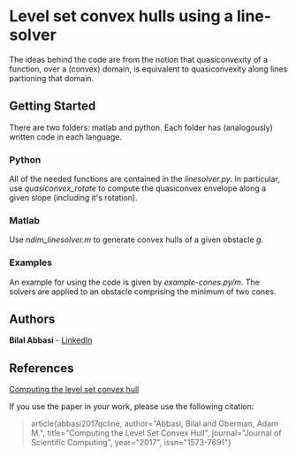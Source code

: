 # Level set convex hulls using a line-solver  

The ideas behind the code are from the notion that quasiconvexity of a function, over a (convex) domain, is equivalent to quasiconvexity along lines partioning that domain.

## Getting Started

There are two folders: matlab and python. Each folder has (analogously) written code in each language.

### Python

All of the needed functions are contained in the *linesolver.py*. In particular, use *quasiconvex_rotate* to compute the quasiconvex envelope along a given slope (including it's rotation).

### Matlab

Use *ndim_linesolver.m* to generate convex hulls of a given obstacle *g*.

### Examples

An example for using the code is given by *example-cones.py/m*. The solvers are applied to an obstacle comprising the minimum of two cones.

## Authors

**Bilal Abbasi** - [LinkedIn](https://www.linkedin.com/in/bilal-abbasi-51948655/)

## References
[Computing the level set convex hull](https://link.springer.com/epdf/10.1007/s10915-017-0522-8?author_access_token=JnmJ60gsLcGVYBUk5YOHQfe4RwlQNchNByi7wbcMAY4q8AK9yRT_34Luo0ewQQvaIbok4C6M-tOz6nND-LBp0wwaj-w0BFOm8Tkquc1IdL1NsVIMJXgfJjyeoRDaaQfjlJksXJIMT6E4ssVfKHeJuQ\%3D\%3D)

If you use the paper in your work, please use the following citation:

> article{abbasi2017qcline, 
> author="Abbasi, Bilal and Oberman, Adam M.",
> title="Computing the Level Set Convex Hull", 
> journal="Journal of Scientific Computing", 
> year="2017", issn="1573-7691"}
